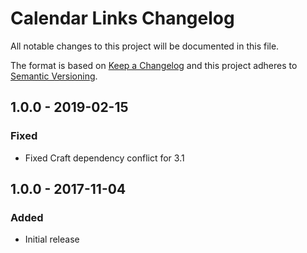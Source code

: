 # Calendar Links Changelog

All notable changes to this project will be documented in this file.

The format is based on [Keep a Changelog](http://keepachangelog.com/) and this project adheres to [Semantic Versioning](http://semver.org/).

## 1.0.0 - 2019-02-15
### Fixed
- Fixed Craft dependency conflict for 3.1

## 1.0.0 - 2017-11-04
### Added
- Initial release
